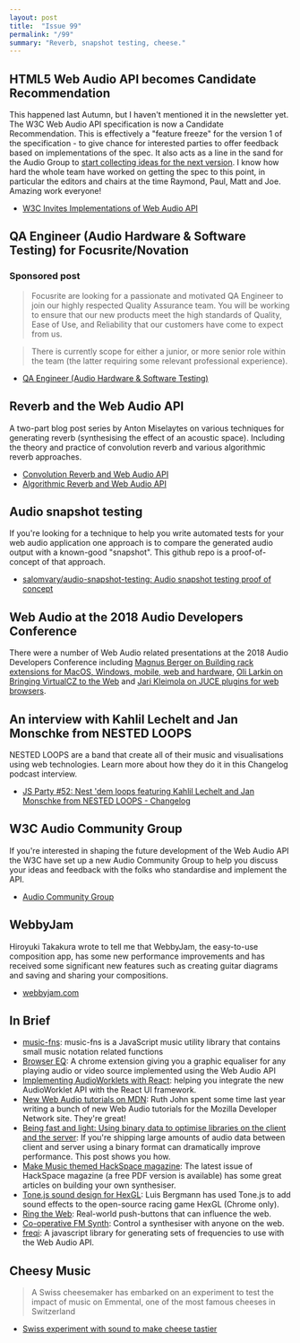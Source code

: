 ```yaml
---
layout: post
title:  "Issue 99"
permalink: "/99"
summary: "Reverb, snapshot testing, cheese."
---
```


## HTML5 Web Audio API becomes Candidate Recommendation

This happened last Autumn, but I haven't mentioned it in the newsletter yet. The W3C Web Audio API specification is now a Candidate Recommendation. This is effectively a "feature freeze" for the version 1 of the specification - to give chance for interested parties to offer feedback based on implementations of the spec. It also acts as a line in the sand for the Audio Group to [start collecting ideas for the next version](https://github.com/WebAudio/web-audio-api/issues?q=is%3Aopen+is%3Aissue+label%3A%22Proposed+v.next%22). I know how hard the whole team have worked on getting the spec to this point, in particular the editors and chairs at the time Raymond, Paul, Matt and Joe. Amazing work everyone!

- [W3C Invites Implementations of Web Audio API](https://www.w3.org/blog/news/archives/7292)


## QA Engineer (Audio Hardware & Software Testing) for Focusrite/Novation

### Sponsored post

> Focusrite are looking for a passionate and motivated QA Engineer to join our highly respected Quality Assurance team. You will be working to ensure that our new products meet the high standards of Quality, Ease of Use, and Reliability that our customers have come to expect from us.

> There is currently scope for either a junior, or more senior role within the team (the latter requiring some relevant professional experience).

- [QA Engineer (Audio Hardware & Software Testing)](https://focusrite.workable.com/j/1F96826113)

## Reverb and the Web Audio API

A two-part blog post series by Anton Miselaytes on various techniques for generating reverb (synthesising the effect of an acoustic space). Including the theory and practice of convolution reverb and various algorithmic reverb approaches.

- [Convolution Reverb and Web Audio API](https://itnext.io/convolution-reverb-and-web-audio-api-8ee65108f4ae)
- [Algorithmic Reverb and Web Audio API](https://itnext.io/algorithmic-reverb-and-web-audio-api-e1ccec94621a)

## Audio snapshot testing

If you're looking for a technique to help you write automated tests for your web audio application one approach is to compare the generated audio output with a known-good "snapshot". This github repo is a proof-of-concept of that approach.

- [salomvary/audio-snapshot-testing: Audio snapshot testing proof of concept](https://github.com/salomvary/audio-snapshot-testing)

## Web Audio at the 2018 Audio Developers Conference

There were a number of Web Audio related presentations at the 2018 Audio Developers Conference including [Magnus Berger on Building rack extensions for MacOS, Windows, mobile, web and hardware](https://www.youtube.com/watch?v=rcV9zLFzt4s), [Oli Larkin on Bringing VirtualCZ to the Web](https://www.youtube.com/watch?v=IRLxMhksUZ0) and [Jari Kleimola on JUCE plugins for web browsers](https://www.youtube.com/watch?v=ORIpeFQqR9c).

## An interview with Kahlil Lechelt and Jan Monschke from NESTED LOOPS

NESTED LOOPS are a band that create all of their music and visualisations using web technologies. Learn more about how they do it in this Changelog podcast interview.

- [JS Party #52: Nest 'dem loops featuring Kahlil Lechelt and Jan Monschke from NESTED LOOPS - Changelog](https://changelog.com/jsparty/52)

## W3C Audio Community Group

If you're interested in shaping the future development of the Web Audio API the W3C have set up a new Audio Community Group to help you discuss your ideas and feedback with the folks who standardise and implement the API.

- [Audio Community Group](https://www.w3.org/community/audio-comgp/)

## WebbyJam

Hiroyuki Takakura wrote to tell me that WebbyJam, the easy-to-use composition app, has some new performance improvements and has received some significant new features such as creating guitar diagrams and saving and sharing your compositions.

- [webbyjam.com](https://www.webbyjam.com/)

## In Brief

- [music-fns](https://www.npmjs.com/package/music-fns): music-fns is a JavaScript music utility library that contains small music notation related functions
- [Browser EQ](https://chrome.google.com/webstore/detail/browser-eq/odamhgdipmfelnoclggflemkjkigdnhe): A chrome extension giving you a graphic equaliser for any playing audio or video source implemented using the Web Audio API
- [Implementing AudioWorklets with React](https://hackernoon.com/implementing-audioworklets-with-react-8a80a470474): helping you integrate the new AudioWorklet API with the React UI framework.
- [New Web Audio tutorials on MDN](https://developer.mozilla.org/en-US/profiles/Rumyra): Ruth John spent some time last year writing a bunch of new Web Audio tutorials for the Mozilla Developer Network site. They're great!
- [Being fast and light: Using binary data to optimise libraries on the client and the server](https://ada.is/blog/2017/07/19/being-fast-and-light-using-binary-data-to-optimise-libraries-on-the-client-and-the-server/): If you're shipping large amounts of audio data between client and server using a binary format can dramatically improve performance. This post shows you how.
- [Make Music themed HackSpace magazine](https://hackspace.raspberrypi.org/issues/14): The latest issue of HackSpace magazine (a free PDF version is available) has some great articles on building your own synthesiser.
- [Tone.js sound design for HexGL](https://luisbergmann.com/hexgl_/): Luis Bergmann has used Tone.js to add sound effects to the open-source racing game HexGL (Chrome only).
- [Ring the Web](http://makker.hu/RingTheWeb/): Real-world push-buttons that can influence the web.
- [Co-operative FM Synth](http://kbalazs.periszkopradio.hu/egyeb/websynth/): Control a synthesiser with anyone on the web.
- [freqi](https://www.npmjs.com/package/freqi): A javascript library for generating sets of frequencies to use with the Web Audio API.

## Cheesy Music

> A Swiss cheesemaker has embarked on an experiment to test the impact of music on Emmental, one of the most famous cheeses in Switzerland

- [Swiss experiment with sound to make cheese tastier](https://m.phys.org/news/2018-11-cheesy-music-swiss-cheese-tastier.html)

